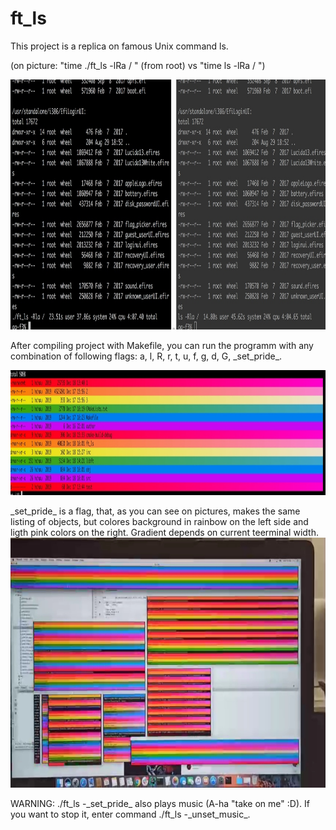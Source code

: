 # ft_ls
This project is a replica on famous Unix command ls.

(on picture: "time ./ft_ls -lRa / " (from root) vs "time ls -lRa / ")

<img src="https://github.com/Hchau-student/ft_ls/blob/master/screenshots/2.jpg" data-canonical-src="https://github.com/Hchau-student/ft_ls/blob/master/screenshots/2.jpg" width="1000" height="400" />

After compiling project with Makefile, you can run the programm with any combination of following flags:
a, l, R, r, t, u, f, g, d, G, \_set_pride\_.

<img src="https://github.com/Hchau-student/ft_ls/blob/master/screenshots/1.jpg" data-canonical-src="https://github.com/Hchau-student/ft_ls/blob/master/screenshots/1.jpg" width="1000" height="200" />

\_set_pride\_ is a flag, that, as you can see on pictures, makes the same listing of objects, but colores background in rainbow on the left side and ligth pink colors on the right.
Gradient depends on current teerminal width.
<img src="https://github.com/Hchau-student/ft_ls/blob/master/screenshots/3.jpg" data-canonical-src="https://github.com/Hchau-student/ft_ls/blob/master/screenshots/3.jpg" width="1000" height="400" />

WARNING: ./ft_ls -\_set_pride\_ also plays music (A-ha "take on me" :D). If you want to stop it, enter command ./ft_ls -\_unset_music\_.
